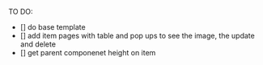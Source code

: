 TO DO:
- [] do base template
- [] add item pages with table and pop ups to see the image, the update and delete
- [] get parent componenet height on item